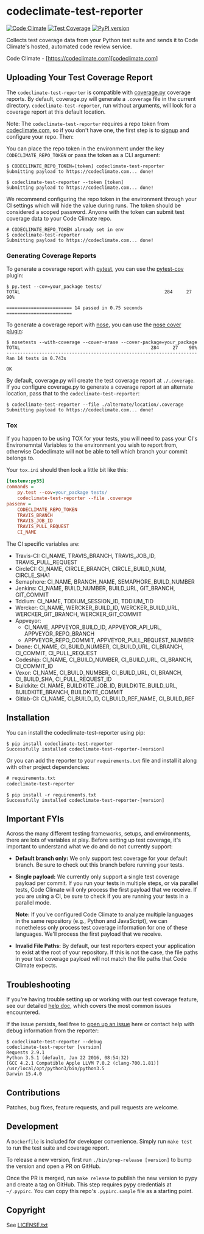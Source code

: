 # codeclimate-test-reporter

[![Code Climate][cc-badge]][cc-repo]
[![Test Coverage][cc-coverage-badge]][cc-coverage]
[![PyPI version][pypy-badge]][pypy]

[cc-badge]: https://codeclimate.com/github/codeclimate/python-test-reporter/badges/gpa.svg
[cc-coverage-badge]: https://codeclimate.com/github/codeclimate/python-test-reporter/badges/coverage.svg
[cc-repo]: https://codeclimate.com/github/codeclimate/python-test-reporter
[cc-coverage]: https://codeclimate.com/github/codeclimate/python-test-reporter/coverage
[pypy-badge]: https://badge.fury.io/py/codeclimate-test-reporter.svg
[pypy]: https://pypi.python.org/pypi/codeclimate-test-reporter

Collects test coverage data from your Python test suite and sends it to Code
Climate's hosted, automated code review service.

Code Climate - [https://codeclimate.com][codeclimate.com]

## Uploading Your Test Coverage Report

The `codeclimate-test-reporter` is compatible with [coverage.py][] coverage
reports. By default, coverage.py will generate a `.coverage` file in the current
directory. `codeclimate-test-reporter`, run without arguments, will
look for a coverage report at this default location.

[coverage.py]: https://coverage.readthedocs.org/

Note: The `codeclimate-test-reporter` requires a repo token from
[codeclimate.com][], so if you don't have one, the first step is to [signup][]
and configure your repo.  Then:

[codeclimate.com]: https://codeclimate.com
[signup]: https://codeclimate.com/signup

You can place the repo token in the environment under the key
`CODECLIMATE_REPO_TOKEN` or pass the token as a CLI argument:

```console
$ CODECLIMATE_REPO_TOKEN=[token] codeclimate-test-reporter
Submitting payload to https://codeclimate.com... done!
```

```console
$ codeclimate-test-reporter --token [token]
Submitting payload to https://codeclimate.com... done!
```

We recommend configuring the repo token in the environment through your CI
settings which will hide the value during runs. The token should be considered a
scoped password. Anyone with the token can submit test coverage data to your
Code Climate repo.

```console
# CODECLIMATE_REPO_TOKEN already set in env
$ codeclimate-test-reporter
Submitting payload to https://codeclimate.com... done!
```

### Generating Coverage Reports

To generate a coverage report with [pytest][], you can use the [pytest-cov][]
plugin:

```console
$ py.test --cov=your_package tests/
TOTAL                                                     284     27    90%

======================== 14 passed in 0.75 seconds ========================
```

To generate a coverage report with [nose][], you can use the [nose cover plugin][]:

[pytest]: http://pytest.org
[nose]: https://nose.readthedocs.org
[pytest-cov]: https://pypi.python.org/pypi/pytest-cov
[nose cover plugin]: https://nose.readthedocs.org/en/latest/plugins/cover.html

```console
$ nosetests --with-coverage --cover-erase --cover-package=your_package
TOTAL                                                284     27    90%
----------------------------------------------------------------------
Ran 14 tests in 0.743s

OK
```

By default, coverage.py will create the test coverage report at `./.coverage`.
If you configure coverage.py to generate a coverage report at an alternate
location, pass that to the `codeclimate-test-reporter`:

```console
$ codeclimate-test-reporter --file ./alternate/location/.coverage
Submitting payload to https://codeclimate.com... done!
```

### Tox

If you happen to be using TOX for your tests, you will need to pass
your CI's Environemntal Variables to the environment you wish to report from,
otherwise Codeclimate will not be able to tell which branch your commit belongs to.

Your `tox.ini` should then look a little bit like this:

```ini
[testenv:py35]
commands =
    py.test --cov=your_package tests/
    codeclimate-test-reporter --file .coverage
passenv =
    CODECLIMATE_REPO_TOKEN
    TRAVIS_BRANCH
    TRAVIS_JOB_ID
    TRAVIS_PULL_REQUEST
    CI_NAME
```

The CI specific variables are:

* Travis-CI: CI_NAME, TRAVIS_BRANCH, TRAVIS_JOB_ID, TRAVIS_PULL_REQUEST
* CircleCI: CI_NAME, CIRCLE_BRANCH, CIRCLE_BUILD_NUM, CIRCLE_SHA1
* Semaphore: CI_NAME, BRANCH_NAME, SEMAPHORE_BUILD_NUMBER
* Jenkins: CI_NAME, BUILD_NUMBER, BUILD_URL, GIT_BRANCH, GIT_COMMIT
* Tddium: CI_NAME, TDDIUM_SESSION_ID, TDDIUM_TID
* Wercker: CI_NAME, WERCKER_BUILD_ID, WERCKER_BUILD_URL, WERCKER_GIT_BRANCH, WERCKER_GIT_COMMIT
* Appveyor:
  * CI_NAME, APPVEYOR_BUILD_ID, APPVEYOR_API_URL, APPVEYOR_REPO_BRANCH
  * APPVEYOR_REPO_COMMIT, APPVEYOR_PULL_REQUEST_NUMBER
* Drone: CI_NAME, CI_BUILD_NUMBER, CI_BUILD_URL, CI_BRANCH, CI_COMMIT, CI_PULL_REQUEST
* Codeship: CI_NAME, CI_BUILD_NUMBER, CI_BUILD_URL, CI_BRANCH, CI_COMMIT_ID
* Vexor: CI_NAME, CI_BUILD_NUMBER, CI_BUILD_URL, CI_BRANCH, CI_BUILD_SHA, CI_PULL_REQUEST_ID
* Buildkite: CI_NAME, BUILDKITE_JOB_ID, BUILDKITE_BUILD_URL, BUILDKITE_BRANCH, BUILDKITE_COMMIT
* Gitlab-CI: CI_NAME, CI_BUILD_ID, CI_BUILD_REF_NAME, CI_BUILD_REF

## Installation

You can install the codeclimate-test-reporter using pip:

```console
$ pip install codeclimate-test-reporter
Successfully installed codeclimate-test-reporter-[version]
```

Or you can add the reporter to your `requirements.txt` file and install it along
with other project dependencies:

```txt
# requirements.txt
codeclimate-test-reporter
```

```console
$ pip install -r requirements.txt
Successfully installed codeclimate-test-reporter-[version]
```

## Important FYIs

Across the many different testing frameworks, setups, and environments, there
are lots of variables at play. Before setting up test coverage, it's important
to understand what we do and do not currently support:

* **Default branch only:** We only support test coverage for your default
  branch. Be sure to check out this branch before running your tests.

* **Single payload:** We currently only support a single test coverage payload
  per commit. If you run your tests in multiple steps, or via parallel tests,
  Code Climate will only process the first payload that we receive. If you are
  using a CI, be sure to check if you are running your tests in a parallel mode.

  **Note:** If you've configured Code Climate to analyze multiple languages in
  the same repository (e.g., Python and JavaScript), we can nonetheless only
  process test coverage information for one of these languages. We'll process
  the first payload that we receive.

* **Invalid File Paths:** By default, our test reporters expect your application
  to exist at the root of your repository. If this is not the case, the file
  paths in your test coverage payload will not match the file paths that Code
  Climate expects.

## Troubleshooting

If you're having trouble setting up or working with our test coverage feature,
see our detailed [help doc][], which covers the most common issues encountered.

[help doc]: http://docs.codeclimate.com/article/220-help-im-having-trouble-with-test-coverage

If the issue persists, feel free to [open up an issue][issue] here or contact
help with debug information from the reporter:

[issue]: https://github.com/codeclimate/python-test-reporter/issues/new

```console
$ codeclimate-test-reporter --debug
codeclimate-test-reporter [version]
Requests 2.9.1
Python 3.5.1 (default, Jan 22 2016, 08:54:32)
[GCC 4.2.1 Compatible Apple LLVM 7.0.2 (clang-700.1.81)]
/usr/local/opt/python3/bin/python3.5
Darwin 15.4.0
```

## Contributions

Patches, bug fixes, feature requests, and pull requests are welcome.

## Development

A `Dockerfile` is included for developer convenience. Simply run `make test` to
run the test suite and coverage report.

To release a new version, first run `./bin/prep-release [version]` to bump the
version and open a PR on GitHub.

Once the PR is merged, run `make release` to publish the new version to pypy and
create a tag on GitHub. This step requires pypy credentials at `~/.pypirc`. You
can copy this repo's `.pypirc.sample` file as a starting point.

## Copyright

See [LICENSE.txt][license]

[license]: https://github.com/codeclimate/python-test-reporter/blob/master/LICENSE.txt
